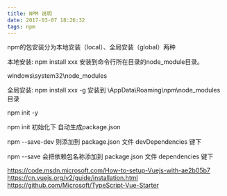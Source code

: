 ```yaml
---
title: NPM 说明
date: 2017-03-07 18:26:32
tags: npm 
--- 
```

 
 npm的包安装分为本地安装（local）、全局安装（global）两种  

 本地安装:
 npm install xxx 安装到命令行所在目录的node_module目录。

 windows\system32\node_modules

 全局安装:
 npm install xxx  -g 安装到 \AppData\Roaming\npm\node_modules目录

 npm init -y

 npm init 初始化下 自动生成package.json

 npm --save-dev  则添加到 package.json 文件 devDependencies 键下

 npm --save  会把依赖包名称添加到 package.json 文件 dependencies 键下

 <https://code.msdn.microsoft.com/How-to-setup-Vuejs-with-ae2b05b7>  
 <https://cn.vuejs.org/v2/guide/installation.html>  
 <https://github.com/Microsoft/TypeScript-Vue-Starter>
